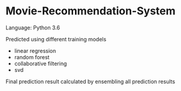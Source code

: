 # Movie-Recommendation-System

Language: Python 3.6

Predicted using different training models
- linear regression
- random forest
- collaborative filtering
- svd

Final prediction result calculated by ensembling all prediction results
